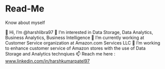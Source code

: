 # Read-Me
Know about myself

👋 Hi, I’m @harshlibra97
👀 I’m interested in Data Storage, Data Analytics, Business Analytics, Business Intelligence
🌱 I’m currently working at Customer Service organization at Amazon.com Services LLC
💞️ I’m working to enhance customer service of Amazon stores with the use of Data Storage and Analytics technqiues
📫 Reach me here : www.linkedin.com/in/harshkumarpatel97

